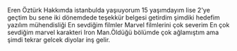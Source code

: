 Eren Öztürk
Hakkımda
istanbulda yaşıuyorum 15 yaşımdayım lise 2'ye geçtim bu sene iki dönemdede teşekkür belgesi getirdim şimdiki hedefim yazılım mühendisliği
En sevdiğim filmler
Marvel filmlerini çok severim En çok sevdiğim marvel karakteri Iron Man.Öldüğü bölümde çok ağlamıştım ama şimdi tekrar gelcek diyolar inş gelir.
